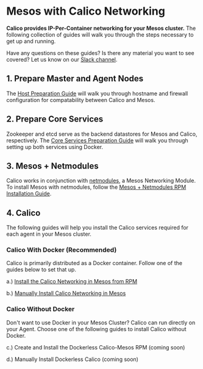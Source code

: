 # Mesos with Calico Networking
**Calico provides IP-Per-Container networking for your Mesos cluster.** The following collection of guides will walk you through the steps necessary to get up and running.

Have any questions on these guides? Is there any material you want to see covered? Let us know on our [Slack channel](https://calicousers-slackin.herokuapp.com/).

## 1. Prepare Master and Agent Nodes
The [Host Preparation Guide](PrepareHosts.md) will walk you through hostname and firewall configuration for compatability between Calico and Mesos.

## 2. Prepare Core Services
Zookeeper and etcd serve as the backend datastores for Mesos and Calico, respectively. The [Core Services Preparation Guide](PrepareCoreServices.md) will walk you through setting up both services using Docker.

## 3. Mesos + Netmodules
Calico works in conjunction with [netmodules][net-modules], a Mesos Networking Module. To install Mesos with netmodules, follow the [Mesos + Netmodules RPM Installation Guide](RpmInstallMesos.md).

## 4. Calico
The following guides will help you install the Calico services required for each agent in your Mesos cluster.

### Calico With Docker (Recommended)
Calico is primarily distributed as a Docker container. Follow one of the guides below to set that up.

a.) [Install the Calico Networking in Mesos from RPM](RpmInstallCalico.md)

b.) [Manually Install Calico Networking in Mesos](ManualInstallCalico.md)

### Calico Without Docker
Don't want to use Docker in your Mesos Cluster? Calico can run directly on your Agent. Choose one of the following guides to install Calico without Docker.

c.) Create and Install the Dockerless Calico-Mesos RPM (coming soon)

d.) Manually Install Dockerless Calico (coming soon)

[calico]: http://projectcalico.org
[mesos]: https://mesos.apache.org/
[net-modules]: https://github.com/mesosphere/net-modules
[docker]: https://www.docker.com/
